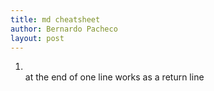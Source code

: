 ```yaml
---
title: md cheatsheet
author: Bernardo Pacheco
layout: post
---
```


1. <br/> at the end of one line works as a return line
